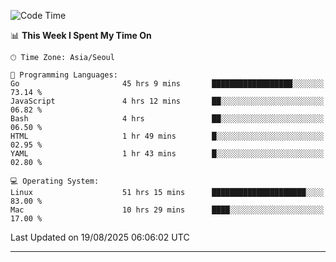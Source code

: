 <!---
[![JS's LinkedIn](https://img.shields.io/badge/LinkedIn-blue?style=for-the-badge&logo=linkedin)](https://www.linkedin.com/in/jaeseung-lee-5a2a32139/) 
[![JS's Notion](https://img.shields.io/badge/Notion-black?style=for-the-badge&logo=notion)](https://bit.ly/ljswiki1) <br><br>
-->
<!-- ![JS's GitHub stats](https://github-readme-stats-lemon-five.vercel.app/api?username=tkxkd0159&hide=contribs,prs,stars,issues&show_icons=true&theme=react&include_all_commits=true)   -->
<!-- ![Top Langs](https://github-readme-stats-lemon-five.vercel.app/api/top-langs/?username=tkxkd0159&layout=compact&hide=jupyter%20notebook,scss,html,css&langs_count=10)  -->


<!--START_SECTION:waka-->
![Code Time](http://img.shields.io/badge/Code%20Time-4%2C234%20hrs%2057%20mins-blue)

📊 **This Week I Spent My Time On** 

```text
🕑︎ Time Zone: Asia/Seoul

💬 Programming Languages: 
Go                       45 hrs 9 mins       ██████████████████░░░░░░░   73.14 % 
JavaScript               4 hrs 12 mins       ██░░░░░░░░░░░░░░░░░░░░░░░   06.82 % 
Bash                     4 hrs               ██░░░░░░░░░░░░░░░░░░░░░░░   06.50 % 
HTML                     1 hr 49 mins        █░░░░░░░░░░░░░░░░░░░░░░░░   02.95 % 
YAML                     1 hr 43 mins        █░░░░░░░░░░░░░░░░░░░░░░░░   02.80 % 

💻 Operating System: 
Linux                    51 hrs 15 mins      █████████████████████░░░░   83.00 % 
Mac                      10 hrs 29 mins      ████░░░░░░░░░░░░░░░░░░░░░   17.00 % 
```


 Last Updated on 19/08/2025 06:06:02 UTC
<!--END_SECTION:waka-->

---
<!---
<a href="https://github.com/tkxkd0159/books">
  <img align="center" src="https://github-readme-stats-lemon-five.vercel.app/api/pin/?username=tkxkd0159&repo=books&theme=react" />
</a>
-->

<!---
- 🔭 I’m currently working on ...
- 🌱 I’m currently learning blockchain and distributed network
- 👯 I’m looking to collaborate on ...
- 🤔 I’m looking for help with ...
- 💬 Ask me about ...
- 📫 How to reach me: ...
- 😄 Pronouns: ...
- ⚡ Fun fact: ...
-->
